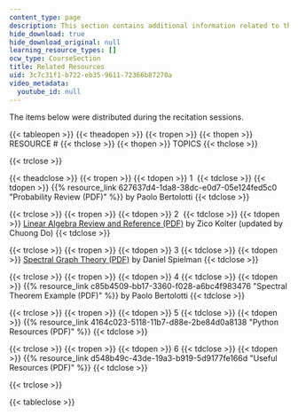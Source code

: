 ```yaml
---
content_type: page
description: This section contains additional information related to the course subject.
hide_download: true
hide_download_original: null
learning_resource_types: []
ocw_type: CourseSection
title: Related Resources
uid: 3c7c31f1-b722-eb35-9611-72366b87270a
video_metadata:
  youtube_id: null
---
```


The items below were distributed during the recitation sessions. 

{{< tableopen >}}
{{< theadopen >}}
{{< tropen >}}
{{< thopen >}}
RESOURCE #
{{< thclose >}}
{{< thopen >}}
TOPICS
{{< thclose >}}

{{< trclose >}}

{{< theadclose >}}
{{< tropen >}}
{{< tdopen >}}
1 
{{< tdclose >}}
{{< tdopen >}}
{{% resource_link 627637d4-1da8-38dc-e0d7-05e124fed5c0 "Probability Review (PDF)" %}} by Paolo Bertolotti
{{< tdclose >}}

{{< trclose >}}
{{< tropen >}}
{{< tdopen >}}
2 
{{< tdclose >}}
{{< tdopen >}}
[Linear Algebra Review and Reference (PDF)](http://cs229.stanford.edu/section/cs229-linalg.pdf) by Zico Kolter (updated by Chuong Do)
{{< tdclose >}}

{{< trclose >}}
{{< tropen >}}
{{< tdopen >}}
3
{{< tdclose >}}
{{< tdopen >}}
[Spectral Graph Theory (PDF)](http://www.cs.yale.edu/homes/spielman/PAPERS/SGTChapter.pdf) by Daniel Spielman
{{< tdclose >}}

{{< trclose >}}
{{< tropen >}}
{{< tdopen >}}
4
{{< tdclose >}}
{{< tdopen >}}
{{% resource_link c85b4509-bb17-3360-f028-a6bc4f983476 "Spectral Theorem Example (PDF)" %}} by Paolo Bertolotti
{{< tdclose >}}

{{< trclose >}}
{{< tropen >}}
{{< tdopen >}}
5
{{< tdclose >}}
{{< tdopen >}}
{{% resource_link 4164c023-5118-11b7-d88e-2be84d0a8138 "Python Resources (PDF)" %}}
{{< tdclose >}}

{{< trclose >}}
{{< tropen >}}
{{< tdopen >}}
6
{{< tdclose >}}
{{< tdopen >}}
{{% resource_link d548b49c-43de-19a3-b919-5d9177fe166d "Useful Resources (PDF)" %}}
{{< tdclose >}}

{{< trclose >}}

{{< tableclose >}}